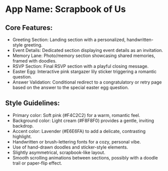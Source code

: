 # **App Name**: Scrapbook of Us

## Core Features:

- Greeting Section: Landing section with a personalized, handwritten-style greeting.
- Event Details: Dedicated section displaying event details as an invitation.
- Memory Lane: Photo/memory section showcasing shared memories, framed with doodles.
- RSVP Section: Final RSVP section with a playful closing message.
- Easter Egg: Interactive pink stargazer lily sticker triggering a romantic question.
- Answer Validation: Conditional redirect to a congratulatory or retry page based on the answer to the special easter egg question.

## Style Guidelines:

- Primary color: Soft pink (#F4C2C2) for a warm, romantic feel.
- Background color: Light cream (#F8F8F0) provides a gentle, inviting backdrop.
- Accent color: Lavender (#E6E6FA) to add a delicate, contrasting highlight.
- Handwritten or brush-lettering fonts for a cozy, personal vibe.
- Use of hand-drawn doodles and sticker-style elements.
- Slightly asymmetrical, scrapbook-like layout.
- Smooth scrolling animations between sections, possibly with a doodle trail or paper-flip effect.
